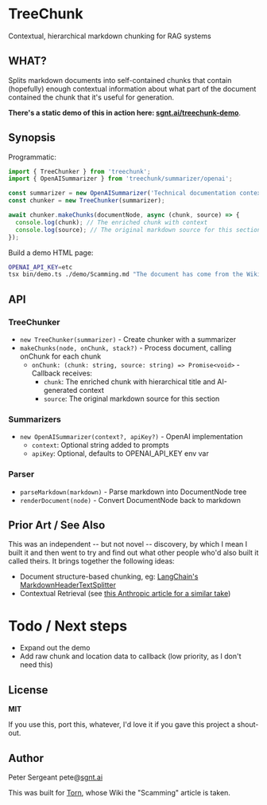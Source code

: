 # TreeChunk

Contextual, hierarchical markdown chunking for RAG systems

## WHAT?

Splits markdown documents into self-contained chunks that contain (hopefully) enough contextual information about what part of the document contained the chunk that it's useful for generation.

**There's a static demo of this in action here: [sgnt.ai/treechunk-demo](https://sgnt.ai/treechunk-demo)**.

## Synopsis

Programmatic:

```typescript
import { TreeChunker } from 'treechunk';
import { OpenAISummarizer } from 'treechunk/summarizer/openai';

const summarizer = new OpenAISummarizer('Technical documentation context');
const chunker = new TreeChunker(summarizer);

await chunker.makeChunks(documentNode, async (chunk, source) => {
  console.log(chunk); // The enriched chunk with context
  console.log(source); // The original markdown source for this section
});
```

Build a demo HTML page:

```bash
OPENAI_API_KEY=etc
tsx bin/demo.ts ./demo/Scamming.md "The document has come from the Wiki for an online crime game"
```

## API

### TreeChunker

- `new TreeChunker(summarizer)` - Create chunker with a summarizer
- `makeChunks(node, onChunk, stack?)` - Process document, calling onChunk for each chunk
  - `onChunk: (chunk: string, source: string) => Promise<void>` - Callback receives:
    - `chunk`: The enriched chunk with hierarchical title and AI-generated context
    - `source`: The original markdown source for this section

### Summarizers

- `new OpenAISummarizer(context?, apiKey?)` - OpenAI implementation
  - `context`: Optional string added to prompts
  - `apiKey`: Optional, defaults to OPENAI_API_KEY env var

### Parser

- `parseMarkdown(markdown)` - Parse markdown into DocumentNode tree
- `renderDocument(node)` - Convert DocumentNode back to markdown

## Prior Art / See Also

This was an independent -- but not novel -- discovery, by which I mean I built it and then went to try and find out what other people who'd also built it called theirs. It brings together the following ideas:

- Document structure-based chunking, eg: [LangChain's MarkdownHeaderTextSplitter](https://python.langchain.com/api_reference/text_splitters/markdown/langchain_text_splitters.markdown.MarkdownHeaderTextSplitter.html)
- Contextual Retrieval (see [this Anthropic article for a similar take](https://www.anthropic.com/news/contextual-retrieval))

# Todo / Next steps

- Expand out the demo
- Add raw chunk and location data to callback (low priority, as I don't need this)

## License

**MIT**

If you use this, port this, whatever, I'd love it if you gave this project a shout-out.

## Author

Peter Sergeant pete@[sgnt.ai](https://sgnt.ai/)

This was built for [Torn](https://www.torn.com/3613560), whose Wiki the "Scamming" article is taken.
